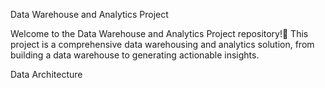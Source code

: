 Data Warehouse and Analytics Project

Welcome to the Data Warehouse and Analytics Project repository!🚀
This project is a comprehensive data warehousing and analytics solution, from building a data warehouse to generating actionable insights. 

Data Architecture
